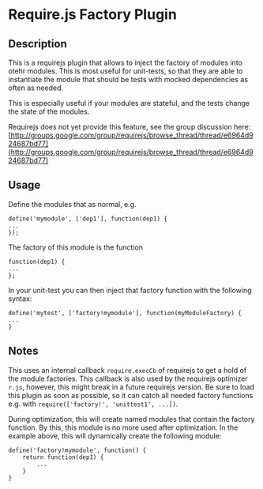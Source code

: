 Require.js Factory Plugin
===============

Description
------------
This is a requirejs plugin that allows to inject the factory of modules into otehr modules.
This is most useful for unit-tests, so that they are able to instantiate the module that should be tests with mocked dependencies
as often as needed.

This is especially useful if your modules are stateful, and the tests change the state of the modules.

Requirejs does not yet provide this feature, see the group discussion here:
[http://groups.google.com/group/requirejs/browse_thread/thread/e6964d924687bd77](http://groups.google.com/group/requirejs/browse_thread/thread/e6964d924687bd77)


Usage
-------------

Define the modules that as normal, e.g.
    
    define('mymodule', ['dep1'], function(dep1) {
    ...
    });

The factory of this module is the function

    function(dep1) {
    ...
    };


In your unit-test you can then inject that factory function with the following syntax:

    define('mytest', ['factory!mymodule'], function(myModuleFactory) {
    ...
    }
    
Notes
-------------
This uses an internal callback `require.execCb` of requirejs to get a hold of the module factories.
This callback is also used by the requirejs optimizer `r.js`, however, this might break in a future requirejs version.
Be sure to load this plugin as soon as possible, so it can catch all needed factory functions
e.g. with `require(['factory!', 'unittest1', ...])`.


During optimization, this will create named modules that contain the factory function. 
By this, this module is no more used after optimization.
In the example above,
this will dynamically create the following module:

    define('factory!mymodule', function() {
        return function(dep1) {
            ...
        }    
    }


